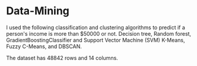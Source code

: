 # Data-Mining


I used the following classification and clustering algorithms to predict if a person's income is more than $50000 or not.
Decision tree, Random forest, GradientBoostingClassifier and Support Vector Machine (SVM)
K-Means, Fuzzy C-Means, and DBSCAN.


The dataset has 48842 rows and 14 columns.
